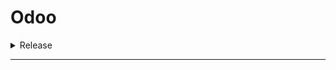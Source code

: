 # Odoo

<details>

<summary>Release </summary>

* [x] Correction an issue about cancelling the order.
* [ ] Adding&#x20;
*

</details>

***

